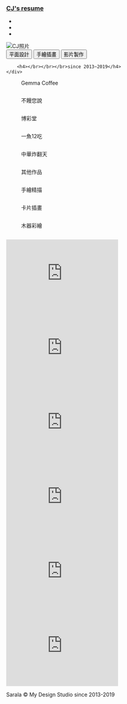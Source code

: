 <!DOCTYPE html>
<html lang="en">
<head>
    <meta charset="UTF-8">
    <meta name="viewport" content="width=device-width, initial-scale=1.0">
    <meta http-equiv="X-UA-Compatible" content="ie=edge">
    <title>CJ's resume</title>
    <link rel="icon" type="image/x-icon" href="images/cjicon.png" />
    <link rel="stylesheet" href="./resume.css">
    <link rel="stylesheet" href="./css/reset.css">
    <link rel="stylesheet" href="./css/ani.css">
    <link rel="stylesheet" href="./css/rwd.css">
    <link rel="stylesheet" href="https://use.fontawesome.com/releases/v5.6.3/css/all.css" integrity="sha384-UHRtZLI+pbxtHCWp1t77Bi1L4ZtiqrqD80Kn4Z8NTSRyMA2Fd33n5dQ8lWUE00s/" crossorigin="anonymous">
    <link rel="stylesheet" href="dist/css/lightbox.min.css">
    <script src="dist/js/lightbox-plus-jquery.min.js"></script>
</head>
<body>
<div class="main-nav">
    <h3><a href="#"> CJ's resume</a></h3>
    <ul class = "nav_icon_box">
      <li class = "nav_icon"><i class="fab fa-line"></i><a href="#" target="_blank"></a></li>
      <li class = "nav_icon"><i class="fab fa-facebook"></i><a href="#" target="_blank"></a></li>
      <li class = "nav_icon"><i class="fas fa-envelope-square"></i><a href="#" target="_blank"></a></li>
    </ul>
  </div>
  <a class="goTop_btn" id="goTop"><i class="fas fa-arrow-circle-up"></i></a>
  <div class="main-wrapper">
  <div id="home">
    <div  class="picture picture-1">
      <div class="cjz_photo_anigroup">
        <img src="images/cjz.svg" alt="CJ照片">
      </div>      
      <div class="button-group">
        <button  class = "graphic_block">平面設計
        </button>
        <button  class = "portfolio">手繪插畫
        </button>
        <button class = "video">影片製作
        </button>
        
        <h4></br></br></br>since 2013~2019</h4>  
    </div>
  </div>
  

  <div id="graphic_block">
    <div class="picture picture-2">
        <div class="design_pics">
            <figure class="graphic_items">
              <figcaption class="items_p"><p>Gemma Coffee</p></figcaption>
              <a class="image-link" href="dist/images/gemma_coffee_1.jpg"  data-lightbox="set1" data-title="Gemma Coffee/Logo/名片"><img class="cover_pic" src="dist/images/gemma_logo.svg" alt=""/></a>
              <a class="image-link" href="dist/images/gemma_coffee_2.jpg" data-lightbox="set1" data-title="Gemma Coffee/濾掛咖啡袋(新年)"></a>
              <a class="image-link" href="dist/images/gemma_newyear.jpg" data-lightbox="set1" data-title="Gemma Coffee/濾掛咖啡袋(聖誕)"></a>
            </figure>
            <figure class="graphic_items">
              <figcaption class="items_p"><p>不饅您說</p></figcaption>
              <a class="image-link" href="dist/images/hb_01.jpg" data-lightbox="set2" data-title="不饅您說-招牌設計"><img class="cover_pic" src="dist/images/hb_logo-01.svg" alt=""/></a>
              <a class="image-link" href="dist/images/hb_03.jpg" data-lightbox="set2" data-title="不饅您說-訂購單"></a>
              <a class="image-link" href="dist/images/hb_02.jpg" data-lightbox="set2" data-title="不饅您說-饅頭介紹"></a>
            </figure>
            <figure class="graphic_items">
              <figcaption class="items_p"><p>博彩堂</p></figcaption>
              <a class="image-link" href="dist/images/ptt_1.jpg" data-lightbox="set3" data-title="博彩堂/Logo/名片/信封/DM"><img class="cover_pic" src="dist/images/ptt_logo.svg" alt=""/></a>
              <a class="image-link" href="dist/images/ptt_2.jpg" data-lightbox="set3" data-title="博彩堂/第40卷獅吼會刊1-6期"></a>
              <a class="image-link" href="dist/images/ptt_3.jpg" data-lightbox="set3" data-title="博彩堂/各式月曆製作"></a>
            </figure>
            <figure class="graphic_items">
              <figcaption class="items_p"><p>一魚12吃</p></figcaption>
              <a class="image-link" href="dist/images/fish_1.jpg" data-lightbox="set4" data-title="一魚12吃/Logo/名片設計"><img class="cover_pic" src="dist/images/fish_logo.svg" alt=""/></a>
              <a class="image-link" href="dist/images/fish_2.jpg" data-lightbox="set4" data-title="一魚12吃/菜單設計"></a>
            </figure>
            <figure class="graphic_items">
              <figcaption class="items_p"><p>中華炸翻天</p></figcaption>
              <a class="image-link" href="dist/images/dfm_1.jpg" data-lightbox="set5" data-title="中華炸翻天/Logo/菜單/廣告"><img class="cover_pic" src="dist/images/dfm_logo.svg" alt=""/></a>
              <a class="image-link" href="dist/images/dfm_2.jpg" data-lightbox="set5" data-title="中華炸翻天/菜單"></a>
              <a class="image-link" href="dist/images/dfm_3.jpg" data-lightbox="set5" data-title="中華炸翻天/壁貼"></a>
            </figure>
            <figure class="graphic_items">
              <figcaption class="items_p"><p>其他作品</p></figcaption>
              <a class="image-link" href="dist/images/CJ_1.jpg" data-lightbox="set6" data-title="各式Logo設計"><img class="cover_pic" src="dist/images/cjz_logo-01.svg" alt=""/></a>
              <a class="image-link" href="dist/images/CJ_2.jpg" data-lightbox="set6" data-title="友情CD設計"></a>
              <a class="image-link" href="dist/images/CJ_3.jpg" data-lightbox="set6" data-title="上善良茶貼紙設計"></a>
              <a class="image-link" href="dist/images/CJ_4.jpg" data-lightbox="set6" data-title="海報設計"></a>
              <a class="image-link" href="dist/images/CJ_5.jpg" data-lightbox="set6" data-title="海報設計"></a>
              <a class="image-link" href="dist/images/CJ_6.jpg" data-lightbox="set6" data-title="海報設計"></a>
              <a class="image-link" href="dist/images/CJ_7.jpg" data-lightbox="set6" data-title="白居易系列"></a>
              <a class="image-link" href="dist/images/CJ_8.jpg" data-lightbox="set6" data-title="字體設計"></a>
            </figure>
        </div>  
    </div>
  </div>
  
  
  <div id="portfolio">
    <div class="picture picture-3">
      <div class="design_pics">
        <figure class="graphic_items">
          <figcaption class="items_p"><p>手繪精描</p></figcaption>
          <a class="image-link" href="dist/images/drawing_1.jpg"  data-lightbox="set7" data-title="手繪/精描"><img class="cover_pic" src="dist/images/drawing_logo.jpg" alt=""/></a>
          <a class="image-link" href="dist/images/drawing_2.jpg" data-lightbox="set7" data-title="手繪/彩色精描"></a>
          <a class="image-link" href="dist/images/drawing_3.jpg" data-lightbox="set7" data-title="手繪/怪獸阿MO"></a>
        </figure>
        <figure class="graphic_items">
          <figcaption class="items_p"><p>卡片插畫</p></figcaption>
          <a class="image-link" href="dist/images/cards_1.jpg" data-lightbox="set8" data-title="插畫/卡片設計"><img class="cover_pic" src="dist/images/cards_logo.jpg" alt=""/></a>
          <a class="image-link" href="dist/images/cards_2.jpg" data-lightbox="set8" data-title="插畫/卡片設計"></a>
          <a class="image-link" href="dist/images/cards_3.jpg" data-lightbox="set8" data-title="插畫/食人花的故事"></a>
        </figure>
        <figure class="graphic_items">
          <figcaption class="items_p"><p>木器彩繪</p></figcaption>
          <a class="image-link" href="dist/images/wood_1.jpg" data-lightbox="set9" data-title="木頭彩繪/門牌"><img class="cover_pic" id="wood_logo" src="dist/images/wood_logo.jpg" alt=""/></a>
          <a class="image-link" href="dist/images/wood_2.jpg" data-lightbox="set9" data-title="木頭彩繪/貓咪時鐘/走進森林盒子"></a>
        </figure>
    </div> 
  </div> 
</div> 

  <div id="video">
    <div class="picture picture-4">
      <div class="video_box">
        <div class="video_items">
          <iframe width="300" height="200" src="https://www.youtube.com/embed/PWRHQY5Jxaw" frameborder="0" 
           allow="autoplay; encrypted-media" allowfullscreen></iframe>
        </div>
        <div class="video_items">
          <iframe  width="300" height="200" src="https://www.youtube.com/embed/xY6tZ7KnWT8" frameborder="0"
                allow="autoplay; encrypted-media" allowfullscreen></iframe>
        </div>
        <div class="video_items">
          <iframe width="300" height="200" src="https://www.youtube.com/embed/tirzAfJNvqk" frameborder="0" 
                frameborder="0" allow="autoplay; encrypted-media" allowfullscreen></iframe>
        </div>
        <div class="video_items">
            <iframe width="300" height="200" src="https://www.youtube.com/embed/lG0EP4UxhW8" frameborder="0"
                allow="autoplay; encrypted-media" allowfullscreen></iframe>
        </div>
        <div class="video_items">
          <iframe  width="300" height="200" src="https://www.youtube.com/embed/tGCiYaY5t0Q" frameborder="0"
                allow="autoplay; encrypted-media" allowfullscreen></iframe>
        </div>
        <div class="video_items">
            <iframe width="300" height="200" src="https://www.youtube.com/embed/gGepzjOEPYY" frameborder="0" 
                allow="autoplay; encrypted-media" allowfullscreen></iframe>
        </div>
        <!-- <button id="next">Show More</button> -->
    </div>
    </div>
  </div>
  <footer>  
      <p class="footer_p">Sarala &copy; My Design Studio since 2013-2019</p>
  </footer>
  </div>

  

<script>
      $(document).ready(function() {
        var list = [".home", ".graphic_block", ".portfolio", ".video"];
        var height = $(window).height() * 1.5; //picture定的是150vh 這裡就用1.5
        var time = 1000;
        var animated = false;
        var Animate = function(i) {
          $(list[i]).on("click", function() {
            if (animated) {
              return;
            } else {
              animated = true;
              $("html,body").animate({
                scrollTop: height * i
              }, time);
              var timer = setTimeout(function(){
                animated = false;
              },time)
            }
            
          })
        };
        for (var i = 0; i < list.length; i++) {
          Animate(i);
        }
      });
      </script>
<script>
  lightbox.option({
    'resizeDuration': 200,
    'wrapAround': true
  })
</script>
 <script>
  $("#goTop").click(function(){
    //$(window).scrollTop(0);
    $('html,body').animate({
          scrollTop: 0
    }, 700);
  });
</script>

<!-- show more btn -->
<!-- <script>
$(document).ready(function(){

var list = $(".video_items");
var numToShow = 3;
var button = $("#next");
var numInList = list.length;
list.hide();
if (numInList > numToShow) {
  button.show();
}
list.slice(0, numToShow).show();

button.click(function(){
    var showing = list.filter(':visible').length;
    list.slice(showing - 1, showing + numToShow).fadeIn();
    var nowShowing = list.filter(':visible').length;
    if (nowShowing >= numInList) {
      button.hide();
    }
});

});
</script> -->


</body>
</html>
